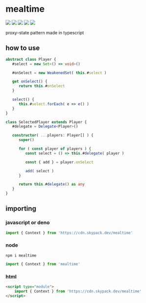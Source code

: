 # mealtime
[![](https://badgen.net/packagephobia/install/mealtime?icon=npm&label&color=black&scale=1.3)](https://www.npmjs.com/package/mealtime) [![](https://badgen.net/npm/types/tslib?icon=typescript&label&color=black&scale=1.3)](https://github.com/domrally/mealtime/blob/main/code/context.d.ts) [![](https://badgen.net/github/status/domrally/mealtime?icon=github&label&color=black&scale=1.3)](https://github.com/domrally/mealtime/actions) [![](https://badgen.net/badge/license/Fair?color=grey&scale=1.3)](https://github.com/domrally/mealtime/blob/main/LICENSE) [![](https://badgen.net/github/tag/domrally/mealtime?icon=git&label&color=grey&scale=1.3)](https://github.com/domrally/mealtime/releases)

proxy–state pattern made in typescript

## how to use
```ts
abstract class Player {
   #select = new Set<() => void>()

   #onSelect = new WeakenedSet( this.#select )

   get onSelect() {
      return this.#onSelect
   }

   select() {
      this.#select.forEach( e => e() )
   }
}

class SelectedPlayer extends Player {
   #delegate = Delegate<Player>()

   constructor( ...players: Player[] ) {
      super()

      for ( const player of players ) {
         const select = () => this.#delegate( player )

         const { add } = player.onSelect

         add( select )
      }

      return this.#delegate() as any
   }
}

```
## importing
### javascript or deno
```js
import { Context } from 'https://cdn.skypack.dev/mealtime'
```
### node
```
npm i mealtime
```
```js
import { Context } from 'mealtime'
```
### html
```html
<script type="module">
    import { Context } from 'https://cdn.skypack.dev/mealtime'	
</script>
```
